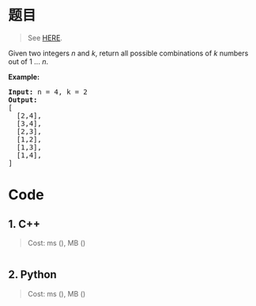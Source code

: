 # 题目

> See [HERE](https://leetcode.com/problems/combinations/).

<div><p>Given two integers <em>n</em> and <em>k</em>, return all possible combinations of <em>k</em> numbers out of 1 ... <em>n</em>.</p>

<p><strong>Example:</strong></p>

<pre><strong>Input:</strong>&nbsp;n = 4, k = 2
<strong>Output:</strong>
[
  [2,4],
  [3,4],
  [2,3],
  [1,2],
  [1,3],
  [1,4],
]
</pre>
</div>

# Code

## 1. C++

> Cost: ms (), MB ()

```C++

```

## 2. Python

> Cost: ms (), MB ()

```python

```
